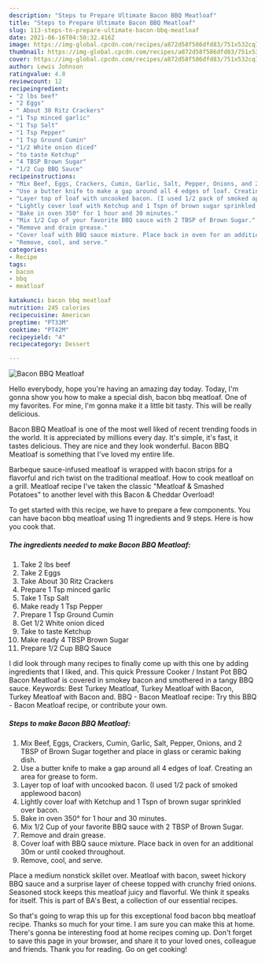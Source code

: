 ```yaml
---
description: "Steps to Prepare Ultimate Bacon BBQ Meatloaf"
title: "Steps to Prepare Ultimate Bacon BBQ Meatloaf"
slug: 113-steps-to-prepare-ultimate-bacon-bbq-meatloaf
date: 2021-06-16T04:50:32.416Z
image: https://img-global.cpcdn.com/recipes/a872d58f586dfd83/751x532cq70/bacon-bbq-meatloaf-recipe-main-photo.jpg
thumbnail: https://img-global.cpcdn.com/recipes/a872d58f586dfd83/751x532cq70/bacon-bbq-meatloaf-recipe-main-photo.jpg
cover: https://img-global.cpcdn.com/recipes/a872d58f586dfd83/751x532cq70/bacon-bbq-meatloaf-recipe-main-photo.jpg
author: Lewis Johnson
ratingvalue: 4.8
reviewcount: 12
recipeingredient:
- "2 lbs beef"
- "2 Eggs"
- " About 30 Ritz Crackers"
- "1 Tsp minced garlic"
- "1 Tsp Salt"
- "1 Tsp Pepper"
- "1 Tsp Ground Cumin"
- "1/2 White onion diced"
- "to taste Ketchup"
- "4 TBSP Brown Sugar"
- "1/2 Cup BBQ Sauce"
recipeinstructions:
- "Mix Beef, Eggs, Crackers, Cumin, Garlic, Salt, Pepper, Onions, and 2 TBSP of Brown Sugar together and place in glass or ceramic baking dish."
- "Use a butter knife to make a gap around all 4 edges of loaf. Creating an area for grease to form."
- "Layer top of loaf with uncooked bacon. (I used 1/2 pack of smoked applewood bacon)"
- "Lightly cover loaf with Ketchup and 1 Tspn of brown sugar sprinkled over bacon."
- "Bake in oven 350° for 1 hour and 30 minutes."
- "Mix 1/2 Cup of your favorite BBQ sauce with 2 TBSP of Brown Sugar."
- "Remove and drain grease."
- "Cover loaf with BBQ sauce mixture. Place back in oven for an additional 30m or until cooked throughout."
- "Remove, cool, and serve."
categories:
- Recipe
tags:
- bacon
- bbq
- meatloaf

katakunci: bacon bbq meatloaf 
nutrition: 245 calories
recipecuisine: American
preptime: "PT33M"
cooktime: "PT42M"
recipeyield: "4"
recipecategory: Dessert

---
```



![Bacon BBQ Meatloaf](https://img-global.cpcdn.com/recipes/a872d58f586dfd83/751x532cq70/bacon-bbq-meatloaf-recipe-main-photo.jpg)

Hello everybody, hope you're having an amazing day today. Today, I'm gonna show you how to make a special dish, bacon bbq meatloaf. One of my favorites. For mine, I'm gonna make it a little bit tasty. This will be really delicious.

Bacon BBQ Meatloaf is one of the most well liked of recent trending foods in the world. It is appreciated by millions every day. It's simple, it's fast, it tastes delicious. They are nice and they look wonderful. Bacon BBQ Meatloaf is something that I've loved my entire life.

Barbeque sauce-infused meatloaf is wrapped with bacon strips for a flavorful and rich twist on the traditional meatloaf. How to cook meatloaf on a grill. Meatloaf recipe I&#39;ve taken the classic &#34;Meatloaf & Smashed Potatoes&#34; to another level with this Bacon & Cheddar Overload!


To get started with this recipe, we have to prepare a few components. You can have bacon bbq meatloaf using 11 ingredients and 9 steps. Here is how you cook that.

<!--inarticleads1-->

##### The ingredients needed to make Bacon BBQ Meatloaf:

1. Take 2 lbs beef
1. Take 2 Eggs
1. Take  About 30 Ritz Crackers
1. Prepare 1 Tsp minced garlic
1. Take 1 Tsp Salt
1. Make ready 1 Tsp Pepper
1. Prepare 1 Tsp Ground Cumin
1. Get 1/2 White onion diced
1. Take to taste Ketchup
1. Make ready 4 TBSP Brown Sugar
1. Prepare 1/2 Cup BBQ Sauce


I did look through many recipes to finally come up with this one by adding ingredients that I liked, and. This quick Pressure Cooker / Instant Pot BBQ Bacon Meatloaf is covered in smokey bacon and smothered in a tangy BBQ sauce. Keywords: Best Turkey Meatloaf, Turkey Meatloaf with Bacon, Turkey Meatloaf with Bacon and. BBQ - Bacon Meatloaf recipe: Try this BBQ - Bacon Meatloaf recipe, or contribute your own. 

<!--inarticleads2-->

##### Steps to make Bacon BBQ Meatloaf:

1. Mix Beef, Eggs, Crackers, Cumin, Garlic, Salt, Pepper, Onions, and 2 TBSP of Brown Sugar together and place in glass or ceramic baking dish.
1. Use a butter knife to make a gap around all 4 edges of loaf. Creating an area for grease to form.
1. Layer top of loaf with uncooked bacon. (I used 1/2 pack of smoked applewood bacon)
1. Lightly cover loaf with Ketchup and 1 Tspn of brown sugar sprinkled over bacon.
1. Bake in oven 350° for 1 hour and 30 minutes.
1. Mix 1/2 Cup of your favorite BBQ sauce with 2 TBSP of Brown Sugar.
1. Remove and drain grease.
1. Cover loaf with BBQ sauce mixture. Place back in oven for an additional 30m or until cooked throughout.
1. Remove, cool, and serve.


Place a medium nonstick skillet over. Meatloaf with bacon, sweet hickory BBQ sauce and a surprise layer of cheese topped with crunchy fried onions. Seasoned stock keeps this meatloaf juicy and flavorful. We think it speaks for itself. This is part of BA&#39;s Best, a collection of our essential recipes. 

So that's going to wrap this up for this exceptional food bacon bbq meatloaf recipe. Thanks so much for your time. I am sure you can make this at home. There's gonna be interesting food at home recipes coming up. Don't forget to save this page in your browser, and share it to your loved ones, colleague and friends. Thank you for reading. Go on get cooking!
